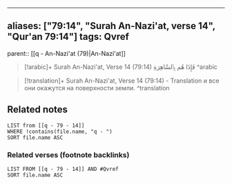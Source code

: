 
---
aliases: ["79:14", "Surah An-Nazi'at, verse 14", "Qur'an 79:14"]
tags: Qvref
---

parent:: [[q - An-Nazi'at (79)|An-Nazi'at]]

> [!arabic]+ Surah An-Nazi'at, Verse 14 (79:14)
> <span class="quran-arabic">فَإِذَا هُم بِٱلسَّاهِرَةِ</span>
^arabic

> [!translation]+ Surah An-Nazi'at, Verse 14 (79:14) - Translation
> и все они окажутся на поверхности земли.
^translation



## Related notes
```dataview
LIST from [[q - 79 - 14]]
WHERE !contains(file.name, "q - ")
SORT file.name ASC
```

### Related verses (footnote backlinks)
```dataview
LIST FROM [[q - 79 - 14]] AND #Qvref
SORT file.name ASC
```

